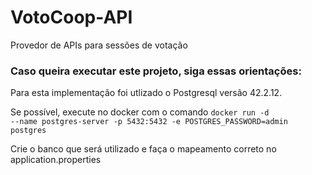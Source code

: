 # VotoCoop-API
Provedor de APIs para sessões de votação

### Caso queira executar este projeto, siga essas orientações:

Para esta implementação foi utlizado o Postgresql versão 42.2.12.

Se possível, execute no docker com o comando 
<code>docker run -d --name postgres-server -p 5432:5432 -e POSTGRES_PASSWORD=admin postgres</code>


Crie o banco que será utilizado e faça o mapeamento correto no application.properties

